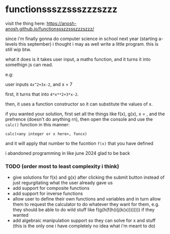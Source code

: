 # functionssszzssszzzszzz

visit the thing here: https://anosh-anosh.github.io/functionssszzssszzzszzz/

since i'm finally gonna do computer science in school next year (starting a-levels this september) i thought i may as well write a little program. this is still wip btw.

what it does is it takes user input, a maths function, and it turns it into somethign js can read.

e.g:

user inputs `4x^2+3x-2`, and x = 7

first, it turns that into `4*x**2+3*x-2`<!--, extra brackets to enhance readability: `4*(x**2)+3*(x)-2`-->.

then, it uses a function constructor so it can substitute the values of x.

if you wanted your solution, first set all the things like f(x), g(x), x = , and the prefrence (doesn't do anything rn), then open the console and use the `calc()` function in this manner:

`calc(<any integer or x here>, funcx)`

and it will apply that number to the fucntion `f(x)` that you have defined

i abandoned programming in like june 2024 glad to be back

### TODO (order most to least complexity i think)
- give solutions for f(x) and g(x) after clicking the submit button instead of just regurgitating what the user already gave us
- add support for composite functions
- add support for inverse functions
- allow user to define their own functions and variables and in turn allow them to request the calculator to do whatever they want for them, e.g. they should be able to do wild stuff like f(g(h(f(h(i(j(k(x)))))))) if they wanted
- add algebraic manipulation support so they can solve for x and stuff (this is the only one i have completely no idea what i'm meant to do)
